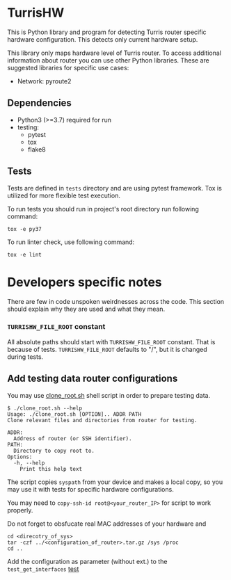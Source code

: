 TurrisHW
========
This is Python library and program for detecting Turris router specific hardware
configuration. This detects only current hardware setup.

This library only maps hardware level of Turris router. To access additional
information about router you can use other Python libraries. These are suggested
libraries for specific use cases:
* Network: pyroute2

Dependencies
------------
* Python3 (>=3.7) required for run
* testing:
  * pytest
  * tox
  * flake8

Tests
-----
Tests are defined in `tests` directory and are using pytest framework.
Tox is utilized for more flexible test execution.

To run tests you should run in project's root directory run following command:
```
tox -e py37
```

To run linter check, use following command:
```
tox -e lint
```

Developers specific notes
=========================
There are few in code unspoken weirdnesses across the code. This section should
explain why they are used and what they mean.

### `TURRISHW_FILE_ROOT` constant
All absolute paths should start with `TURRISHW_FILE_ROOT` constant. That is because of
tests. `TURRISHW_FILE_ROOT` defaults to "/", but it is changed during tests.

Add testing data router configurations
--------------------------------------

You may use [clone_root.sh](tests/test_roots/clone_root.sh) shell script in order to prepare testing data.

```console
$ ./clone_root.sh --help
Usage: ./clone_root.sh [OPTION].. ADDR PATH
Clone relevant files and directories from router for testing.

ADDR:
  Address of router (or SSH identifier).
PATH:
  Directory to copy root to.
Options:
  -h, --help
    Print this help text
```


The script copies `syspath` from your device and makes a local copy, so you may use it with tests for specific hardware configurations.

You may need to ``copy-ssh-id root@<your_router_IP>`` for script to work properly.

Do not forget to obsfucate real MAC addresses of your hardware and

```console
cd <direcotry_of_sys>
tar -czf ../<configuration_of_router>.tar.gz /sys /proc
cd ..
```

Add the configuration as parameter (without ext.) to the `test_get_interfaces` [test](tests/test_general.py)
